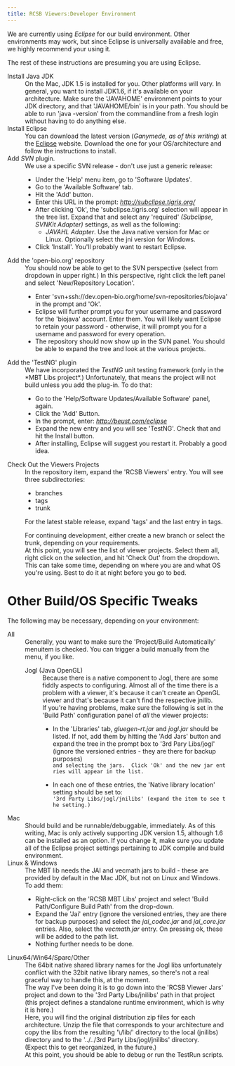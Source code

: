 ```yaml
---
title: RCSB Viewers:Developer Environment
---
```


We are currently using <em>Eclipse</em> for our build environment. Other
environments may work, but since Eclipse is universally available and
free, we highly recommend your using it.

The rest of these instructions are presuming you are using Eclipse.

<dl>
<dt>
Install Java JDK

<dd>
On the Mac, JDK 1.5 is installed for you. Other platforms will vary. In
general, you want to install JDK1.6, if it's available on your
architecture. Make sure the 'JAVAHOME' environment points to your JDK
directory, and that 'JAVAHOME/bin' is in your path. You should be able
to run 'java -version' from the commandline from a fresh login without
having to do anything else.

<dt>
Install Eclipse

<dd>
You can download the latest version (<em>Ganymede, as of this
writing</em>) at the <a href="http://www.eclipse.org/">Eclipse</a>
website. Download the one for your OS/architecture and follow the
instructions to install.

<dt>
Add <em>SVN</em> plugin.

<dd>
We use a specific SVN release - don't use just a generic release:

-   Under the 'Help' menu item, go to 'Software Updates'.
-   Go to the 'Available Software' tab.
-   Hit the 'Add' button.
-   Enter this URL in the prompt:
    <em><http://subclipse.tigris.org/></em>
-   After clicking 'Ok', the 'subclipse.tigris.org' selection will
    appear in the tree list. Expand that and select any 'required'
    <em>(Subclipse, SVNKit Adapter)</em> settings, as well as the
    following:
    -   <em>JAVAHL Adapter</em>. Use the Java native version for Mac or
        Linux. Optionally select the jni version for Windows.
-   Click 'Install'. You'll probably want to restart Eclipse.

<dt>
Add the 'open-bio.org' repository

<dd>
You should now be able to get to the SVN perspective (select from
dropdown in upper right.) In this perspective, right click the left
panel and select 'New/Repository Location'.

-   Enter 'svn+ssh://dev.open-bio.org/home/svn-repositories/biojava' in
    the prompt and 'Ok'.
-   Eclipse will further prompt you for your username and password for
    the 'biojava' account. Enter them. You will likely want Eclipse to
    retain your password - otherwise, it will prompt you for a username
    and password for every operation.
-   The repository should now show up in the SVN panel. You should be
    able to expand the tree and look at the various projects.

<dt>
Add the 'TestNG' plugin

<dd>
We have incorporated the <em>TestNG</em> unit testing framework (only in
the *MBT Libs project*.) Unfortunately, that means the project will not
build unless you add the plug-in. To do that:

-   Go to the 'Help/Software Updates/Available Software' panel, again.
-   Click the 'Add' Button.
-   In the prompt, enter: <em><http://beust.com/eclipse></em>
-   Expand the new entry and you will see 'TestNG'. Check that and hit
    the Install button.
-   After installing, Eclipse will suggest you restart it. Probably a
    good idea.

<dt>
Check Out the Viewers Projects

<dd>
In the repository item, expand the 'RCSB Viewers' entry. You will see
three subdirectories:

-   branches
-   tags
-   trunk

For the latest stable release, expand 'tags' and the last entry in tags.

<dd>
For continuing development, either create a new branch or select the
trunk, depending on your requirements.

<dd>
At this point, you will see the list of viewer projects. Select them
all, right click on the selection, and hit 'Check Out' from the
dropdown. This can take some time, depending on where you are and what
OS you're using. Best to do it at night before you go to bed.

</dl>
<h1>
Other Build/OS Specific Tweaks

</h1>
The following may be necessary, depending on your environment:

<dl>
<dt>
All

<dd>
Generally, you want to make sure the 'Project/Build Automatically'
menuitem is checked. You can trigger a build manually from the menu, if
you like.

<dl>
<dt>
Jogl (Java OpenGL)

<dd>
Because there is a native component to Jogl, there are some fiddly
aspects to configuring. Almost all of the time there is a problem with a
viewer, it's because it can't create an OpenGL viewer and that's because
it can't find the respective jnilib.

<dd>
If you're having problems, make sure the following is set in the 'Build
Path' configuration panel of <em>all</em> the viewer projects:

-   In the 'Libraries' tab, <em>gluegen-rt.jar</em> and
    <em>jogl.jar</em> should be listed. If not, add them by hitting the
    'Add Jars' button and expand the tree in the prompt box to '3rd Pary
    Libs/jogl' (ignore the versioned entries - they are there for backup
    purposes)
    `and selecting the jars.  Click 'Ok' and the new jar entries will appear in the list.`

-   In each one of these entries, the 'Native library location' setting
    should be set to:
    `'3rd Party Libs/jogl/jnilibs' (expand the item to see the setting.)`

</dl>
<dt>
Mac

<dd>
Should build and be runnable/debuggable, immediately. As of this
writing, Mac is only actively supporting JDK version 1.5, although 1.6
can be installed as an option. If you change it, make sure you update
all of the Eclipse project settings pertaining to JDK compile and build
environment.

<dt>
Linux & Windows

<dd>
The MBT lib needs the JAI and vecmath jars to build - these are provided
by default in the Mac JDK, but not on Linux and Windows. To add them:

-   Right-click on the 'RCSB MBT Libs' project and select 'Build
    Path/Configure Build Path' from the drop-down.
-   Expand the 'Jai' entry (ignore the versioned entries, they are there
    for backup purposes) and select the <em>jai\_codec.jar</em> and
    <em>jai\_core.jar</em> entries. Also, select the *vecmath.jar*
    entry. On pressing ok, these will be added to the path list.
-   Nothing further needs to be done.

<dt>
Linux64/Win64/Sparc/Other

<dd>
The 64bit native shared library names for the Jogl libs unfortunately
conflict with the 32bit native library names, so there's not a real
graceful way to handle this, at the moment.

<dd>
The way I've been doing it is to go down into the 'RCSB Viewer Jars'
project and down to the '3rd Party Libs/jnilibs' path in that project
(this project defines a standalone runtime environment, which is why it
is here.)

<dd>
Here, you will find the original distribution zip files for each
architecture. Unzip the file that corresponds to your architecture and
copy the libs from the resulting '\<libarch...\>/lib/' directory to the
local (jnilibs) directory and to the '../../3rd Party Libs/jogl/jnilibs'
directory.

<dd>
(Expect this to get reorganized, in the future.)

<dd>
At this point, you should be able to debug or run the TestRun scripts.
